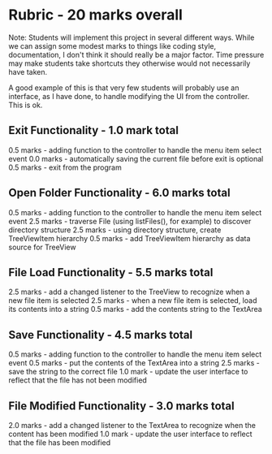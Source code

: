 # Rubric - 20 marks overall

Note:  Students will implement this project in several different ways.  While we can assign some modest marks to things like coding style, documentation, I don't think it should really be a major factor.  Time pressure may make students take shortcuts they otherwise would not necessarily have taken.

A good example of this is that very few students will probably use an interface, as I have done, to handle modifying the UI from the controller.  This is ok.


## Exit Functionality - 1.0 mark total

0.5 marks - adding function to the controller to handle the menu item select event
0.0 marks - automatically saving the current file before exit is optional
0.5 marks - exit from the program


## Open Folder Functionality - 6.0 marks total

0.5 marks - adding function to the controller to handle the menu item select event
2.5 marks - traverse File (using listFiles(), for example) to discover directory structure
2.5 marks - using directory structure, create TreeViewItem hierarchy
0.5 marks - add TreeViewItem hierarchy as data source for TreeView


## File Load Functionality - 5.5 marks total

2.5 marks - add a changed listener to the TreeView to recognize when a new file item is selected
2.5 marks - when a new file item is selected, load its contents into a string
0.5 marks - add the contents string to the TextArea


## Save Functionality - 4.5 marks total

0.5 marks - adding function to the controller to handle the menu item select event
0.5 marks - put the contents of the TextArea into a string
2.5 marks - save the string to the correct file
1.0 mark  - update the user interface to reflect that the file has not been modified


## File Modified Functionality - 3.0 marks total

2.0 marks - add a changed listener to the TextArea to recognize when the content has been modified
1.0 mark  - update the user interface to reflect that the file has been modified
